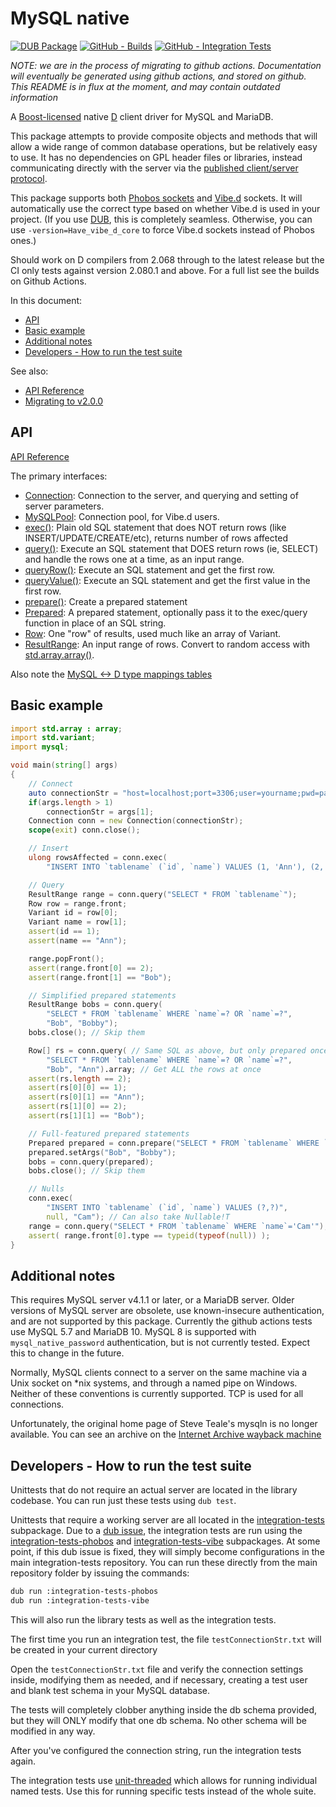 MySQL native
============

[![DUB Package](https://img.shields.io/dub/v/mysql-native.svg)](https://code.dlang.org/packages/mysql-native)
[![GitHub - Builds](https://github.com/mysql-d/mysql-native/actions/workflows/dub.yml/badge.svg)](https://github.com/mysql-d/mysql-native/actions/workflows/dub.yml)
[![GitHub - Integration Tests](https://github.com/mysql-d/mysql-native/actions/workflows/integration-testing.yml/badge.svg)](https://github.com/mysql-d/mysql-native/actions/workflows/integration-testing.yml)

*NOTE: we are in the process of migrating to github actions. Documentation will
eventually be generated using github actions, and stored on github. This README
is in flux at the moment, and may contain outdated information*

A [Boost-licensed](http://www.boost.org/LICENSE_1_0.txt) native [D](http://dlang.org)
client driver for MySQL and MariaDB.

This package attempts to provide composite objects and methods that will
allow a wide range of common database operations, but be relatively easy to
use. It has no dependencies on GPL header files or libraries, instead communicating
directly with the server via the
[published client/server protocol](http://dev.mysql.com/doc/internals/en/client-server-protocol.html).

This package supports both [Phobos sockets](https://dlang.org/phobos/std_socket.html)
and [Vibe.d](http://vibed.org/) sockets. It will automatically use the correct
type based on whether Vibe.d is used in your project. (If you use
[DUB](http://code.dlang.org/getting_started), this is completely seamless.
Otherwise, you can use `-version=Have_vibe_d_core` to force Vibe.d sockets
instead of Phobos ones.)

Should work on D compilers from 2.068 through to the latest release but the CI only tests against version 2.080.1 and above. For a full list see the builds on Github Actions.

In this document:
* [API](#api)
* [Basic example](#basic-example)
* [Additional notes](#additional-notes)
* [Developers - How to run the test suite](#developers---how-to-run-the-test-suite)

See also:
* [API Reference](http://semitwist.com/mysql-native)
* [Migrating to v2.0.0](https://github.com/mysql-d/mysql-native/blob/master/MIGRATING_TO_V2.md)

API
---

[API Reference](http://semitwist.com/mysql-native)

The primary interfaces:
- [Connection](http://semitwist.com/mysql-native/mysql/connection/Connection.html): Connection to the server, and querying and setting of server parameters.
- [MySQLPool](http://semitwist.com/mysql-native/mysql/pool.html): Connection pool, for Vibe.d users.
- [exec()](http://semitwist.com/mysql-native/mysql/commands/exec.html): Plain old SQL statement that does NOT return rows (like INSERT/UPDATE/CREATE/etc), returns number of rows affected
- [query()](http://semitwist.com/mysql-native/mysql/commands/query.html): Execute an SQL statement that DOES return rows (ie, SELECT) and handle the rows one at a time, as an input range.
- [queryRow()](http://semitwist.com/mysql-native/mysql/commands/queryRow.html): Execute an SQL statement and get the first row.
- [queryValue()](http://semitwist.com/mysql-native/mysql/commands/queryValue.html): Execute an SQL statement and get the first value in the first row.
- [prepare()](http://semitwist.com/mysql-native/mysql/prepared/prepare.html): Create a prepared statement
- [Prepared](http://semitwist.com/mysql-native/mysql/prepared/PreparedImpl.html): A prepared statement, optionally pass it to the exec/query function in place of an SQL string.
- [Row](http://semitwist.com/mysql-native/mysql/result/Row.html): One "row" of results, used much like an array of Variant.
- [ResultRange](http://semitwist.com/mysql-native/mysql/result/ResultRange.html): An input range of rows. Convert to random access with [std.array.array()](https://dlang.org/phobos/std_array.html#.array).

Also note the [MySQL <-> D type mappings tables](https://semitwist.com/mysql-native/mysql.html)

Basic example
-------------
```d
import std.array : array;
import std.variant;
import mysql;

void main(string[] args)
{
	// Connect
	auto connectionStr = "host=localhost;port=3306;user=yourname;pwd=pass123;db=mysqln_testdb";
	if(args.length > 1)
		connectionStr = args[1];
	Connection conn = new Connection(connectionStr);
	scope(exit) conn.close();

	// Insert
	ulong rowsAffected = conn.exec(
		"INSERT INTO `tablename` (`id`, `name`) VALUES (1, 'Ann'), (2, 'Bob')");

	// Query
	ResultRange range = conn.query("SELECT * FROM `tablename`");
	Row row = range.front;
	Variant id = row[0];
	Variant name = row[1];
	assert(id == 1);
	assert(name == "Ann");

	range.popFront();
	assert(range.front[0] == 2);
	assert(range.front[1] == "Bob");

	// Simplified prepared statements
	ResultRange bobs = conn.query(
		"SELECT * FROM `tablename` WHERE `name`=? OR `name`=?",
		"Bob", "Bobby");
	bobs.close(); // Skip them

	Row[] rs = conn.query( // Same SQL as above, but only prepared once and is reused!
		"SELECT * FROM `tablename` WHERE `name`=? OR `name`=?",
		"Bob", "Ann").array; // Get ALL the rows at once
	assert(rs.length == 2);
	assert(rs[0][0] == 1);
	assert(rs[0][1] == "Ann");
	assert(rs[1][0] == 2);
	assert(rs[1][1] == "Bob");

	// Full-featured prepared statements
	Prepared prepared = conn.prepare("SELECT * FROM `tablename` WHERE `name`=? OR `name`=?");
	prepared.setArgs("Bob", "Bobby");
	bobs = conn.query(prepared);
	bobs.close(); // Skip them

	// Nulls
	conn.exec(
		"INSERT INTO `tablename` (`id`, `name`) VALUES (?,?)",
		null, "Cam"); // Can also take Nullable!T
	range = conn.query("SELECT * FROM `tablename` WHERE `name`='Cam'");
	assert( range.front[0].type == typeid(typeof(null)) );
}
```

Additional notes
----------------

This requires MySQL server v4.1.1 or later, or a MariaDB server. Older
versions of MySQL server are obsolete, use known-insecure authentication,
and are not supported by this package. Currently the github actions tests use
MySQL 5.7 and MariaDB 10. MySQL 8 is supported with `mysql_native_password`
authentication, but is not currently tested. Expect this to change in the future.

Normally, MySQL clients connect to a server on the same machine via a Unix
socket on *nix systems, and through a named pipe on Windows. Neither of these
conventions is currently supported. TCP is used for all connections.

Unfortunately, the original home page of Steve Teale's mysqln is no longer
available. You can see an archive on the [Internet Archive wayback
machine](https://web.archive.org/web/20120323165808/http://britseyeview.com/software/mysqln)

Developers - How to run the test suite
--------------------------------------

Unittests that do not require an actual server are located in the library
codebase. You can run just these tests using `dub test`.

Unittests that require a working server are all located in the
[integration-tests](integration-tests) subpackage. Due to a [dub
issue](https://github.com/dlang/dub/issues/2136), the integration tests are run
using the [integration-tests-phobos](integration-tests-phobos) and
[integration-tests-vibe](integration-tests-vibe) subpackages. At some point, if this dub issue
is fixed, they will simply become configurations in the main integration-tests
repository. You can run these directly from the main repository folder by
issuing the commands:

```sh
dub run :integration-tests-phobos
dub run :integration-tests-vibe
```
This will also run the library tests as well as the integration tests.

The first time you run an integration test, the file `testConnectionStr.txt`
will be created in your current directory

Open the `testConnectionStr.txt` file and verify the connection settings
inside, modifying them as needed, and if necessary, creating a test user and
blank test schema in your MySQL database.

The tests will completely clobber anything inside the db schema provided,
but they will ONLY modify that one db schema. No other schema will be
modified in any way.

After you've configured the connection string, run the integration tests again.

The integration tests use
[unit-threaded](https://code.dlang.org/packages/unit-threaded) which allows for
running individual named tests. Use this for running specific tests instead of
the whole suite.
